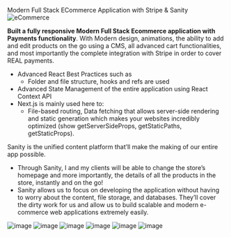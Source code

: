 Modern Full Stack ECommerce Application with Stripe & Sanity
![eCommerce](https://user-images.githubusercontent.com/70088342/160780701-7bb38a57-76bd-49a2-a4ec-49f89c50a7c7.png)



**Built a fully responsive Modern Full Stack Ecommerce application with Payments functionality**. 
With Modern design, animations, the ability to add and edit products on the go using a CMS, all advanced cart functionalities, and most importantly the complete integration with Stripe in order to cover REAL payments. 


- Advanced React Best Practices such as
    - Folder and file structure, hooks and refs are used
- Advanced State Management of the entire application using React Context API
- Next.js is mainly used here to:
    - File-based routing, Data fetching that allows server-side rendering and static generation which makes your websites incredibly optimized (show getServerSideProps, getStaticPaths, getStaticProps).

 Sanity is the unified content platform that’ll make the making of our entire app possible. <show sanity desk>
- Through Sanity, I and my clients will be able to change the store’s homepage and more importantly, the details of all the products in the store, instantly and on the go!
- Sanity allows us to focus on developing the application without having to worry about the content, file storage, and databases. They’ll cover the dirty work for us and allow us to build scalable and modern e-commerce web applications extremely easily.

![image](https://user-images.githubusercontent.com/70088342/160780701-7bb38a57-76bd-49a2-a4ec-49f89c50a7c7.png)
![image](https://user-images.githubusercontent.com/70088342/160780206-9cfe7c0a-3d8e-4a20-a055-b12efebe6c30.png)
![image](https://user-images.githubusercontent.com/70088342/160780265-692d37ac-7209-4d53-957a-e94b37d123c0.png)
![image](https://user-images.githubusercontent.com/70088342/160780381-7c947640-422e-4729-abae-21911e9bc716.png)
![image](https://user-images.githubusercontent.com/70088342/160780549-111ed048-cd4b-4740-b2fd-2c6fc3520c52.png)
![image](https://user-images.githubusercontent.com/70088342/160780884-22d6025e-9b7d-4493-8136-b3dfbf00a32f.png)
